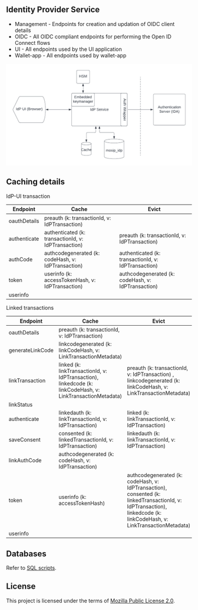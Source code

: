 ## Identity Provider Service

* Management - Endpoints for creation and updation of OIDC client details
* OIDC - All OIDC compliant endpoints for performing the Open ID Connect flows
* UI - All endpoints used by the UI application
* Wallet-app - All endpoints used by wallet-app

![](/docs/IdP-service-basic-flow.png)

## Caching details

IdP-UI transaction

| Endpoint     | Cache                                               | Evict                                               |
|--------------|-----------------------------------------------------|-----------------------------------------------------|
| oauthDetails | preauth (k: transactionId, v: IdPTransaction)       |                                                     |
| authenticate | authenticated (k: transactionId, v: IdPTransaction) | preauth (k: transactionId, v: IdPTransaction)       |
| authCode     | authcodegenerated (k: codeHash, v: IdPTransaction)  | authenticated (k: transactionId, v: IdPTransaction) |
| token        | userinfo   (k: accessTokenHash, v: IdPTransaction)  | authcodegenerated  (k: codeHash, v: IdPTransaction)         |
| userinfo     |                                                     |                                                     |


Linked transactions

| Endpoint        | Cache                                                                                                   | Evict                                                                                                                                                               | Kafka                             |
|-----------------|---------------------------------------------------------------------------------------------------------|---------------------------------------------------------------------------------------------------------------------------------------------------------------------|-----------------------------------|
| oauthDetails    | preauth (k: transactionId, v: IdPTransaction)                                                           |                                                                                                                                                                     |                                   |
| generateLinkCode| linkcodegenerated (k: linkCodeHash, v: LinkTransactionMetadata)                                         |                                                                                                                                                                     |                                   |
| linkTransaction | linked (k: linkTransactionId, v: IdPTransaction), linkedcode (k: linkCodeHash, v: LinkTransactionMetadata) | preauth (k: transactionId, v: IdPTransaction) , linkcodegenerated (k: linkCodeHash, v: LinkTransactionMetadata)                                                     | topic: linked, v: linkcodehash    |
| linkStatus |                                                                                                         |                                                                                                                                                                     |
| authenticate    | linkedauth (k: linkTransactionId, v: IdPTransaction)                                                    | linked (k: linkTransactionId, v: IdPTransaction)                                                                                                                    |                                   |
| saveConsent     | consented (k: linkedTransactionId, v: IdPTransaction)                                                   | linkedauth (k: linkTransactionId, v: IdPTransaction)                                                                                                                | topic: consented, v: linkTransactionId |
 | linkAuthCode | authcodegenerated (k: codeHash, v: IdPTransaction)                                                    |                                                                                                                                                                     ||
| token           | userinfo  (k: accessTokenHash)                                                                          | authcodegenerated (k: codeHash, v: IdPTransaction), consented (k: linkedTransactionId, v: IdPTransaction), linkedcode (k: linkCodeHash, v: LinkTransactionMetadata) |                                   |
| userinfo |                                                                                                         |                                                                                                                                                                     |



## Databases
Refer to [SQL scripts](db_scripts/mosip_idp).

## License
This project is licensed under the terms of [Mozilla Public License 2.0](LICENSE).
